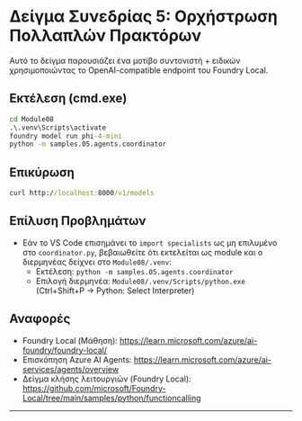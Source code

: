 <!--
CO_OP_TRANSLATOR_METADATA:
{
  "original_hash": "4f786f5ea706270620f8e5dfb088e0c0",
  "translation_date": "2025-09-22T19:22:59+00:00",
  "source_file": "Module08/samples/05/README.md",
  "language_code": "el"
}
-->
# Δείγμα Συνεδρίας 5: Ορχήστρωση Πολλαπλών Πρακτόρων

Αυτό το δείγμα παρουσιάζει ένα μοτίβο συντονιστή + ειδικών χρησιμοποιώντας το OpenAI-compatible endpoint του Foundry Local.

## Εκτέλεση (cmd.exe)
```cmd
cd Module08
.\.venv\Scripts\activate
foundry model run phi-4-mini
python -m samples.05.agents.coordinator
```

## Επικύρωση
```cmd
curl http://localhost:8000/v1/models
```

## Επίλυση Προβλημάτων
- Εάν το VS Code επισημάνει το `import specialists` ως μη επιλυμένο στο `coordinator.py`, βεβαιωθείτε ότι εκτελείται ως module και ο διερμηνέας δείχνει στο `Module08/.venv`:
	- Εκτέλεση: `python -m samples.05.agents.coordinator`
	- Επιλογή διερμηνέα: `Module08/.venv/Scripts/python.exe` (Ctrl+Shift+P → Python: Select Interpreter)

## Αναφορές
- Foundry Local (Μάθηση): https://learn.microsoft.com/azure/ai-foundry/foundry-local/
- Επισκόπηση Azure AI Agents: https://learn.microsoft.com/azure/ai-services/agents/overview
- Δείγμα κλήσης λειτουργιών (Foundry Local): https://github.com/microsoft/Foundry-Local/tree/main/samples/python/functioncalling

---

